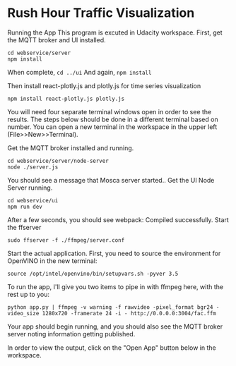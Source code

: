 # Rush Hour Traffic Visualization

Running the App
This program is excuted in Udacity workspace.
First, get the MQTT broker and UI installed.

```
cd webservice/server
npm install
```
When complete, ```cd ../ui```
And again, ```npm install```

Then install react-plotly.js and plotly.js for time series visualization
```
npm install react-plotly.js plotly.js
```
You will need four separate terminal windows open in order to see the results. The steps below should be done in a different terminal based on number. You can open a new terminal in the workspace in the upper left (File>>New>>Terminal).

Get the MQTT broker installed and running.
```
cd webservice/server/node-server
node ./server.js
```
You should see a message that Mosca server started..
Get the UI Node Server running.
```
cd webservice/ui
npm run dev
```
After a few seconds, you should see webpack: Compiled successfully.
Start the ffserver
```
sudo ffserver -f ./ffmpeg/server.conf
```
Start the actual application.
First, you need to source the environment for OpenVINO in the new terminal:
```
source /opt/intel/openvino/bin/setupvars.sh -pyver 3.5
```
To run the app, I'll give you two items to pipe in with ffmpeg here, with the rest up to you:
```
python app.py | ffmpeg -v warning -f rawvideo -pixel_format bgr24 -video_size 1280x720 -framerate 24 -i - http://0.0.0.0:3004/fac.ffm
```
Your app should begin running, and you should also see the MQTT broker server noting information getting published.

In order to view the output, click on the "Open App" button below in the workspace.